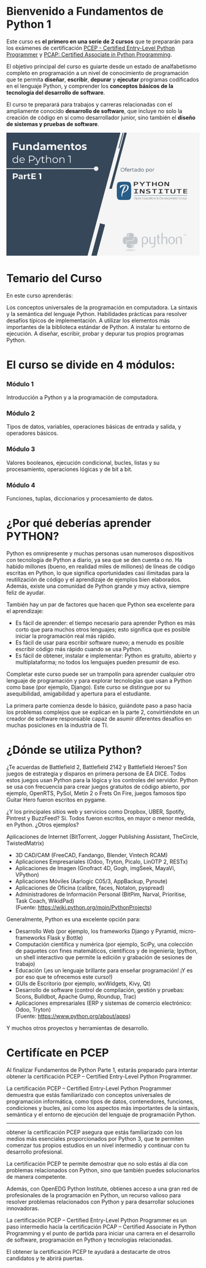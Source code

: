 # Bienvenido a Fundamentos de Python 1
Este curso es **el primero en una serie de 2 cursos** que te prepararán para los exámenes de certificación 
[PCEP - Certified Entry-Level Python Programmer](https://pythoninstitute.org/pcep) y [PCAP: Certified Associate in Python Programming](https://pythoninstitute.org/pcap).

El objetivo principal del curso es guiarte desde un estado de analfabetismo completo en programación a un nivel de conocimiento de programación 
que te permita **diseñar**, **escribir**, **depurar** y **ejecutar** programas codificados en el lenguaje Python, y comprender los **conceptos** 
**básicos de la tecnología del desarrollo de software**.

El curso te preparará para trabajos y carreras relacionadas con el ampliamente conocido **desarrollo de software**, 
que incluye no solo la creación de código en sí como desarrollador junior, sino también el **diseño de sistemas y pruebas de software**.

![fundamentos_de_python_1](..\img\fundamentos_de_python_1.jpg)
# Temario del Curso
En este curso aprenderás:

Los conceptos universales de la programación en computadora.
La sintaxis y la semántica del lenguaje Python.
Habilidades prácticas para resolver desafíos típicos de implementación.
A utilizar los elementos más importantes de la biblioteca estándar de Python.
A instalar tu entorno de ejecución.
A diseñar, escribir, probar y depurar tus propios programas Python.


# El curso se divide en 4 módulos:
### **Módulo 1**
Introducción a Python y a la programación de computadora.
### **Módulo 2**
Tipos de datos, variables, operaciones básicas de entrada y salida, y operadores básicos.
### **Módulo 3**
Valores booleanos, ejecución condicional, bucles, listas y su procesamiento, operaciones lógicas y de bit a bit.
### **Módulo 4**
Funciones, tuplas, diccionarios y procesamiento de datos.


# ¿Por qué deberías aprender PYTHON?
Python es omnipresente y muchas personas usan numerosos dispositivos con tecnología de Python a diario, ya sea que se den cuenta 
o no. Ha habido millones (bueno, en realidad miles de millones) de líneas de código escritas en Python, lo que significa oportunidades 
casi ilimitadas para la reutilización de código y el aprendizaje de ejemplos bien elaborados. Además, existe una comunidad de Python 
grande y muy activa, siempre feliz de ayudar.

También hay un par de factores que hacen que Python sea excelente para el aprendizaje:

- Es fácil de aprender: el tiempo necesario para aprender Python es más corto que para muchos otros lenguajes; esto significa que 
es posible iniciar la programación real más rápido.
- Es fácil de usar para escribir software nuevo; a menudo es posible escribir código más rápido cuando se usa Python.
- Es fácil de obtener, instalar e implementar: Python es gratuito, abierto y multiplataforma; no todos los lenguajes pueden presumir de eso.

Completar este curso puede ser un trampolín para aprender cualquier otro lenguaje de programación y para explorar tecnologías que 
usan a Python como base (por ejemplo, Django). Este curso se distingue por su asequibilidad, amigabilidad y apertura para el estudiante.

La primera parte comienza desde lo básico, guiándote paso a paso hacia los problemas complejos que se explican en la parte 2, 
convirtiéndote en un creador de software responsable capaz de asumir diferentes desafíos en muchas posiciones en la industria de TI.


# ¿Dónde se utiliza Python?
¿Te acuerdas de Battlefield 2, Battlefield 2142 y Battlefield Heroes? Son juegos de estrategia y disparos en primera persona de EA DICE. 
Todos estos juegos usan Python para la lógica y los controles del servidor. Python se usa con frecuencia para crear juegos gratuitos de 
código abierto, por ejemplo, OpenRTS, PySol, Metin 2 o Frets On Fire, juegos famosos tipo Guitar Hero fueron escritos en pygame.

¿Y los principales sitios web y servicios como Dropbox, UBER, Spotify, Pintrest y BuzzFeed? Si. Todos fueron escritos, en mayor o menor 
medida, en Python. ¿Otros ejemplos?

Aplicaciones de Internet (BitTorrent, Jogger Publishing Assistant, TheCircle, TwistedMatrix)
- 3D CAD/CAM (FreeCAD, Fandango, Blender, Vintech RCAM)
- Aplicaciones Empresariales (Odoo, Tryton, Picalo, LinOTP 2, RESTx)
- Aplicaciones de Imagen (Gnofract 4D, Gogh, imgSeek, MayaVi, VPython)
- Aplicaciones Móviles (Aarlogic C05/3, AppBackup, Pyroute)
- Aplicaciones de Oficina (calibre, faces, Notalon, pyspread)
- Administradores de Información Personal (BitPim, Narval, Prioritise, Task Coach, WikidPad)  
(Fuente: https://wiki.python.org/moin/PythonProjects)

Generalmente, Python es una excelente opción para:

- Desarrollo Web (por ejemplo, los frameworks Django y Pyramid, micro-frameworks Flask y Bottle)
- Computación científica y numérica (por ejemplo, SciPy, una colección de paquetes con fines matemáticos, científicos y de 
ingeniería; Ipython, un shell interactivo que permite la edición y grabación de sesiones de trabajo)
- Educación (¡es un lenguaje brillante para enseñar programación! ¡Y es por eso que te ofrecemos este curso!)
- GUIs de Escritorio (por ejemplo, wxWidgets, Kivy, Qt)
- Desarrollo de software (control de compilación, gestión y pruebas: Scons, Buildbot, Apache Gump, Roundup, Trac)
- Aplicaciones empresariales (ERP y sistemas de comercio electrónico: Odoo, Tryton)  
(Fuente: https://www.python.org/about/apps)

Y muchos otros proyectos y herramientas de desarrollo.


# Certifícate en PCEP
Al finalizar Fundamentos de Python Parte 1, estarás preparado para intentar obtener la certificación 
PCEP – Certified Entry-Level Python Programmer.

La certificación PCEP – Certified Entry-Level Python Programmer demuestra que estás familiarizado con conceptos universales de 
programación informática, como tipos de datos, contenedores, funciones, condiciones y bucles, así como los aspectos más 
importantes de la sintaxis, semántica y el entorno de ejecución del lenguaje de programación Python.

----
obtener la certificación PCEP asegura que estás familiarizado con los medios más esenciales proporcionados por Python 3, 
que te permiten comenzar tus propios estudios en un nivel intermedio y continuar con tu desarrollo profesional.

La certificación PCEP te permite demostrar que no solo estás al día con problemas relacionados con Python, sino que 
también puedes solucionarlos de manera competente.

Además, con OpenEDG Python Institute, obtienes acceso a una gran red de profesionales de la programación en Python, 
un recurso valioso para resolver problemas relacionados con Python y para desarrollar soluciones innovadoras.

La certificación PCEP – Certified Entry-Level Python Programmer es un paso intermedio hacia la certificación PCAP – Certified Associate in Python Programming y el punto de partida para iniciar una carrera en el desarrollo de software, programación en Python y tecnologías relacionadas.

El obtener la certificación PCEP te ayudará a destacarte de otros candidatos y te abrirá puertas.